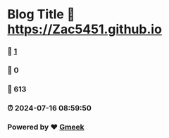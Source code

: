 # Blog Title :link: https://Zac5451.github.io
### :page_facing_up: [1](https://Zac5451.github.io/zac.github.io/tag.html) 
### :speech_balloon: 0 
### :hibiscus: 613 
### :alarm_clock: 2024-07-16 08:59:50 
### Powered by :heart: [Gmeek](https://github.com/Meekdai/Gmeek)
